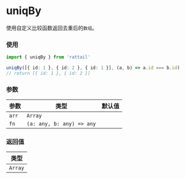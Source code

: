 # uniqBy

使用自定义比较函数返回去重后的`数组`。

### 使用

```ts
import { uniqBy } from 'rattail'

uniqBy([{ id: 1 }, { id: 2 }, { id: 1 }], (a, b) => a.id === b.id)
// return [{ id: 1 }, { id: 2 }]
```

### 参数

| 参数  | 类型                      | 默认值 |
| ----- | ------------------------- | ------ |
| `arr` | `Array`                   |        |
| `fn`  | `(a: any, b: any) => any` |        |

### 返回值

| 类型    |
| ------- |
| `Array` |

